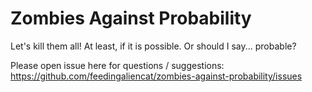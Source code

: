 # Zombies Against Probability

Let's kill them all!
At least, if it is possible. Or should I say... probable?

Please open issue here for questions / suggestions:
https://github.com/feedingaliencat/zombies-against-probability/issues
